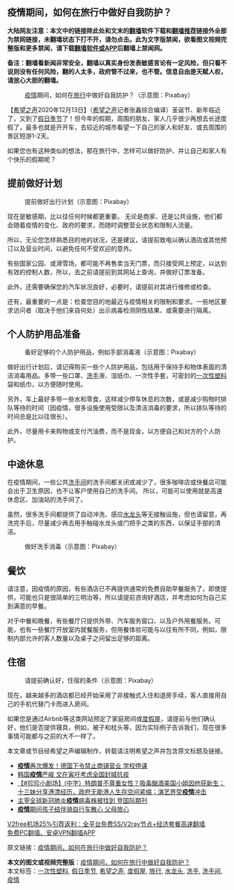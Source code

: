  <h2>疫情期间，如何在旅行中做好自我防护？</h2> <p class="notice"><b>大陆网友注意：本文中的链接除此处和文末的<a href="https://github.com/bannedbook/fanqiang" >翻墙</a>软件下载和<a href="https://github.com/killgcd/justmysocks/blob/master/README.md">翻墙推荐</a>链接外全部为禁网链接，未翻墙状态下打不开，请勿点击。此为文字版禁闻，欲看图文视频完整版和更多禁闻，请下载<a href="https://github.com/bannedbook/fanqiang">翻墙软件或APP</a>后翻墙上禁闻网。</p><p>备注：翻墙看新闻非常安全，翻墙以真实身份发表敏感言论有一定风险，但只看不说则没有任何风险，翻的人太多，政府管不过来，也不管。信息自由是天赋人权，请放心大胆的翻墙。</b></p>  <div class="entry"> <figure><figcaption><a href="https://www.bannedbook.org/bnews/tag/%E7%96%AB%E6%83%85/" class="st_tag internal_tag" rel="tag" title="标签 疫情 下的日志">疫情</a>期间，如何在<a href="https://www.bannedbook.org/bnews/tag/%E6%97%85%E8%A1%8C/" class="st_tag internal_tag" rel="tag" title="标签 旅行 下的日志">旅行</a>中做好自我防护？（示意图：Pixabay）</figcaption></figure> <p>【<span class='wp_keywordlink_affiliate'><a href="https://www.soundofhope.org" title="希望之声" target="_blank">希望之声</a></span>2020年12月13日】（<a href="https://www.bannedbook.org/bnews/tag/%e5%b8%8c%e6%9c%9b%e4%b9%8b%e5%a3%b0/" class="st_tag internal_tag" rel="tag" title="标签 希望之声 下的日志">希望之声</a>记者张鑫综合编译）圣诞节、新年临近了，又到了<a href="https://www.bannedbook.org/bnews/tag/%E5%81%87%E6%97%A5%E5%AD%A3%E8%8A%82/" class="st_tag internal_tag" rel="tag" title="标签 假日季节 下的日志">假日季节</a>了！但今年的假期，周围的朋友、家人几乎很少再想去长途度假了，最多也就是开开车，去较近的城市看望一下自己的家人和好友、或去周围的景区短游1-2天。</p> <p>如果您也有这种类似的想法，那在旅行中，怎样可以做好防护、并让自己和家人有个快乐的假期呢？</p> <h2>提前做好计划</h2> <figure><figcaption>提前做好出行计划（示意图：Pixabay）</figcaption></figure> <p>现在是敏感期，比以往任何时候都更重要。 无论是商家、还是公共设施，他们都会随着疫情的变化、政府的要求，而随时调整营业状态和限制人流量。</p> <p>所以，无论您怎样熟悉目的地的状况，还是建议，请提前致电以确认酒​​店或其他预订以及营业时间，以避免任何不受欢迎的意外。</p>  <p>有些国家公园、或滑雪场，都可能不再售卖当天门票，而只接受网上预定，以达到有效的控制人数，所以，去之前请提前到其网站上查询，并做好订票准备。</p> <p>此外，还需要确保您的汽车状况良好，必要时，请提前对其进行维修或检查。</p> <p>还有，最重要的一点是：检查您目的地最近与疫情相关的限制和要求。一些地区要求访问者（取决于他们来自何处）出示病毒检测阴性结果、或需要进行隔离。</p> <h2>个人防护用品准备</h2> <figure><figcaption>备好足够的个人防护用品，例如手部消毒液（示意图：Pixabay）</figcaption></figure> <p>做好出行计划后，请记得购买一些个人防护用品，包括用于保持手和物体表面的清洁消毒用品。多带一些口罩、<a href="https://www.bannedbook.org/bnews/tag/%E6%B4%97%E6%89%8B/" class="st_tag internal_tag" rel="tag" title="标签 洗手 下的日志">洗手</a>液、湿纸巾、一次性手套，可密封的<a href="https://www.bannedbook.org/bnews/tag/%E4%B8%80%E6%AC%A1%E6%80%A7%E5%A1%91%E6%96%99/" class="st_tag internal_tag" rel="tag" title="标签 一次性塑料 下的日志">一次性塑料</a>袋和纸巾，以方便随时使用。</p>  <p>另外，车上最好多带一些水和零食，这样减少停车休息的次数，或是减少购物时排队等待的时间（因疫情，很多设施使用受限以及清洁消毒的要求，所以排队等待的时间总是比以往很长）。</p> <p>此外，尽量用卡来购物或支付汽油费，而不是现金，以方便自己和对方的个人防护。</p> <h2>中途休息</h2> <p>在疫情期间，一些公共<a href="https://www.bannedbook.org/bnews/tag/%E6%B4%97%E6%89%8B%E9%97%B4/" class="st_tag internal_tag" rel="tag" title="标签 洗手间 下的日志">洗手间</a>的洗手间都关闭或减少了，很多咖啡店或快餐店可能会出于卫生原因，也不让客户使用自己的洗手间。 所以，可能可以使用就是高速休息区、加油站的洗手间了。</p> <p>虽然，很多洗手间都提供了自动冲洗、感应<a href="https://www.bannedbook.org/bnews/tag/%e6%b0%b4%e9%be%99%e5%a4%b4/" class="st_tag internal_tag" rel="tag" title="标签 水龙头 下的日志">水龙头</a>等无接触设施，但也请留意，再洗完手后，尽量减少再去用手触碰水龙头或门把手之类的东西，以保证手部的清洁。</p>  <figure><figcaption>做好洗手消毒（示意图：Pixabay）</figcaption></figure> <h2>餐饮</h2> <p>请注意，因疫情的原因，有些酒店已不再提供通常的免费自助早餐服务了，即使提供，可能也只是很简单的三明治等，所以请提前咨询好酒店，并考虑如何为自己买到满意的早餐。</p> <p>对于中餐和晚餐，有些餐厅只提供外带、汽车服务窗口、以及户外用餐服务。可能，也有一些餐厅开放室内就餐服务，但用餐体验可能与以往有所不同，例如，限制内部允许的客人数量以及桌子之间留出足够的距离。</p> <h2>住宿</h2> <figure><figcaption>请提前确认好，住宿的条件（示意图：Pixabay）</figcaption></figure> <p>现在，越来越多的酒店都已经开始采用了非接触式入住和退房手续，客人直接用自己的手机代替门卡而进入房间。</p> <p>如果您是通过Airbnb等这类网站预定了家庭房间或<a href="https://www.bannedbook.org/bnews/tag/%E5%BA%A6%E5%81%87%E5%B1%8B/" class="st_tag internal_tag" rel="tag" title="标签 度假屋 下的日志">度假屋</a>，请提前与他们确认好，他们是否提供寝具，例如，被子和枕头等，因为实际例子告诉我们，现在很多事情可能都与之前的大不一样了。</p>  <p>本文章或节目经希望之声编辑制作，转载请注明希望之声并包含原文标题及链接。</p> <ul class='op-related-articles' title='相关阅读'> <li><a href='https://www.bannedbook.org/bnews/worldnews/20201214/1447374.html' target='_blank'><b>疫情</b>再次爆发！德国下令禁止商铺营业 学校停课</a></li> <li><a href='https://www.bannedbook.org/bnews/worldnews/20201214/1447257.html' target='_blank'>韩国<b>疫情</b>严峻 文在寅吁考虑全国封城抗疫</a></li> <li><a href='https://www.bannedbook.org/bnews/bannedvideo/20201213/1447162.html' target='_blank'>【#珍珍小剧场】(中字）特朗普不尊重女性？吸毒酗酒美国小姐因他获新生；十三妹分享港漂经历，政府无能港人生存空间紧缩；演艺界受<b>疫情</b>冲击</a></li> <li><a href='https://www.bannedbook.org/bnews/baitai/20201213/1447010.html' target='_blank'>主宰全球新冠肺炎<b>疫情</b>病毒株被找到 登国际期刊</a></li> <li><a href='https://www.bannedbook.org/bnews/worldnews/usa/20201213/1447001.html' target='_blank'><b>疫情</b>期间孩子结伴骑自行车散心 父母放心</a></li> </ul> <p class="texttj"> <a href="https://www.bannedbook.org/forum23/topic22702.html" target="_blank">V2free机场25%引荐返利：全平台免费SS/V2ray节点+经济套餐高速翻墙</a><br/> <a href="https://github.com/bannedbook/fanqiang/wiki/%E7%A6%81%E9%97%BB%E7%BD%91%E5%AE%89%E5%8D%93%E7%BF%BB%E5%A2%99%E6%96%B0%E9%97%BBAPP" target="_blank">免费PC翻墙、安卓VPN翻墙APP</a></p><p>原文链接：<a class="src_link"  href="https://www.soundofhope.org/post/453325" target="_blank">疫情期间，如何在旅行中做好自我防护？</a></p><a name='sharetosocial'></a>       <div><b>本文的图文或视频完整版</b>：<a href='https://www.bannedbook.org/bnews/comments/20201214/1447412.html'>疫情期间，如何在旅行中做好自我防护？</a></div>  </div><!--END ENTRY--> <div class="postfooter"> <div>本文标签：<a href="https://www.bannedbook.org/bnews/tag/%E4%B8%80%E6%AC%A1%E6%80%A7%E5%A1%91%E6%96%99/" rel="tag">一次性塑料</a>, <a href="https://www.bannedbook.org/bnews/tag/%E5%81%87%E6%97%A5%E5%AD%A3%E8%8A%82/" rel="tag">假日季节</a>, <a href="https://www.bannedbook.org/bnews/tag/%e5%b8%8c%e6%9c%9b%e4%b9%8b%e5%a3%b0/" rel="tag">希望之声</a>, <a href="https://www.bannedbook.org/bnews/tag/%E5%BA%A6%E5%81%87%E5%B1%8B/" rel="tag">度假屋</a>, <a href="https://www.bannedbook.org/bnews/tag/%E6%97%85%E8%A1%8C/" rel="tag">旅行</a>, <a href="https://www.bannedbook.org/bnews/tag/%e6%b0%b4%e9%be%99%e5%a4%b4/" rel="tag">水龙头</a>, <a href="https://www.bannedbook.org/bnews/tag/%E6%B4%97%E6%89%8B/" rel="tag">洗手</a>, <a href="https://www.bannedbook.org/bnews/tag/%E6%B4%97%E6%89%8B%E9%97%B4/" rel="tag">洗手间</a>, <a href="https://www.bannedbook.org/bnews/tag/%E7%96%AB%E6%83%85/" rel="tag">疫情</a></div>  </div><!--END POSTFOOTER--> 